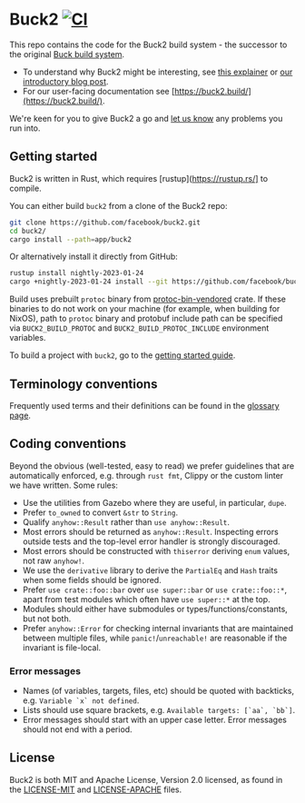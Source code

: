 # Buck2 [![CI](https://circleci.com/gh/facebook/buck2.svg?style=svg)](https://app.circleci.com/pipelines/github/facebook/buck2)

This repo contains the code for the Buck2 build system - the successor to the original [Buck build system](https://buck.build).

* To understand why Buck2 might be interesting, see [this explainer](https://buck2.build/docs/why/) or [our introductory blog post](https://engineering.fb.com/2023/04/06/open-source/buck2-open-source-large-scale-build-system).
* For our user-facing documentation see [https://buck2.build/](https://buck2.build/).

We're keen for you to give Buck2 a go and [let us know](https://github.com/facebook/buck2/issues) any problems you run into.

## Getting started

Buck2 is written in Rust, which requires [rustup](https://rustup.rs/] to compile.

You can either build `buck2` from a clone of the Buck2 repo:

```sh
git clone https://github.com/facebook/buck2.git
cd buck2/
cargo install --path=app/buck2
```

Or alternatively install it directly from GitHub:

```sh
rustup install nightly-2023-01-24
cargo +nightly-2023-01-24 install --git https://github.com/facebook/buck2.git buck2
```

Build uses prebuilt `protoc` binary from
[protoc-bin-vendored](https://crates.io/crates/protoc-bin-vendored) crate.
If these binaries to do not work on your machine (for example, when building for NixOS),
path to `protoc` binary and protobuf include path can be specified via
`BUCK2_BUILD_PROTOC` and `BUCK2_BUILD_PROTOC_INCLUDE` environment variables.

To build a project with `buck2`, go to the [getting started guide](https://buck2.build/docs/getting_started/).

## Terminology conventions

Frequently used terms and their definitions can be found in the [glossary page](https://buck2.build/docs/concepts/glossary/).

## Coding conventions

Beyond the obvious (well-tested, easy to read) we prefer guidelines that are automatically enforced, e.g. through `rust fmt`, Clippy or the custom linter we have written. Some rules:

* Use the utilities from Gazebo where they are useful, in particular, `dupe`.
* Prefer `to_owned` to convert `&str` to `String`.
* Qualify `anyhow::Result` rather than `use anyhow::Result`.
* Most errors should be returned as `anyhow::Result`. Inspecting errors outside tests and the top-level error handler is strongly discouraged.
* Most errors should be constructed with `thiserror` deriving `enum` values, not raw `anyhow!`.
* We use the `derivative` library to derive the `PartialEq` and `Hash` traits when some fields should be ignored.
* Prefer `use crate::foo::bar` over `use super::bar` or `use crate::foo::*`, apart from test modules which often have `use super::*` at the top.
* Modules should either have submodules or types/functions/constants, but not both.
* Prefer `anyhow::Error` for checking internal invariants that are maintained between multiple files, while `panic!`/`unreachable!` are reasonable if the invariant is file-local.

### Error messages

* Names (of variables, targets, files, etc) should be quoted with backticks,
  e.g. ``Variable `x` not defined``.
* Lists should use square brackets, e.g. ``Available targets: [`aa`, `bb`]``.
* Error messages should start with an upper case letter.
  Error messages should not end with a period.

## License

Buck2 is both MIT and Apache License, Version 2.0 licensed, as found in the [LICENSE-MIT](LICENSE-MIT) and [LICENSE-APACHE](LICENSE-APACHE) files.
